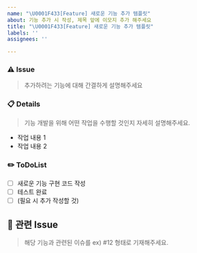 ```yaml
---
name: "\U0001F433[Feature] 새로운 기능 추가 템플릿"
about: 기능 추가 시 작성, 제목 앞에 이모지 추가 해주세요
title: "\U0001F433[Feature] 새로운 기능 추가 템플릿"
labels: ''
assignees: ''

---
```


### ⚠️ Issue
> 추가하려는 기능에 대해 간결하게 설명해주세요

### 📋 Details
> 기능 개발을 위해 어떤 작업을 수행할 것인지 자세히 설명해주세요.
- 작업 내용 1
- 작업 내용 2

### ✏️ ToDoList
- [ ] 새로운 기능 구현 코드 작성
- [ ] 테스트 완료
- [ ] (필요 시 추가 작성할 것)

## 🦉 관련 Issue
> 해당 기능과 관련된 이슈를 ex) #12 형태로 기재해주세요.
